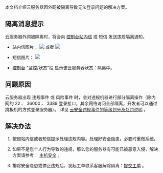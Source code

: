 
本文档介绍云服务器因外网被隔离导致无法登录问题的解决方案。

## 隔离消息提示

云服务器外网被隔离时，将会向 [控制台站内信](https://console.qcloud.com/message) 或 短信 发送违规隔离通知。
 - 站内信图片：
![](//mc.qcloudimg.com/static/img/3c8ecd4ac301180e3632a25343be0697/image.png)
 或者
![](//mc.qcloudimg.com/static/img/cd3fbf748d3ff61adf3d2198853d18de/image.png)

 - 短信图片：
![](//mc.qcloudimg.com/static/img/afaff154fa12695844055422f4f103e6/image.png)

 - [控制台](https://console.qcloud.com/cvm/index) "监控/状态"栏 显示该云服务器状态：隔离中。

## 问题原因
云服务器出现 违规事件 或 风险事件 时，会对违规机器进行部分隔离操作（除内网的 22 、 36000 、 3389 登录接口，其余网络访问全部隔离，开发者可以通过跳板机的方式登录服务器）。
详见 [云安全违规事件的等级划分及处罚说明](https://www.qcloud.com/document/product/301/2003) 。

## 解决办法

 1. 按照站内信或者短信提示处理违规内容。处理好安全隐患，必要时重做系统。

 2. 如果不是您个人行为导致的违规，那么您的服务器有可能已被恶意入侵，解决方案请参考： [主机安全](https://www.qcloud.com/document/product/296) 。

 3. 排除安全隐患或停止违规后，发起工单联系客服解除隔离：[提交工单](https://console.qcloud.com/workorder/category/create?level1_id=6&level2_id=7&level1_name=%E8%AE%A1%E7%AE%97%E4%B8%8E%E7%BD%91%E7%BB%9C&level2_name=%E4%BA%91%E6%9C%8D%E5%8A%A1%E5%99%A8%20CVM) 。
